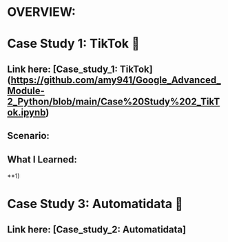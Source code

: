 # OVERVIEW:
# Case Study 1: TikTok 🎵
## Link here: [Case_study_1: TikTok] (https://github.com/amy941/Google_Advanced_Module-2_Python/blob/main/Case%20Study%202_TikTok.ipynb)
## Scenario:
## What I Learned:
**1) 
# Case Study 3: Automatidata 🚕
## Link here: [Case_study_2: Automatidata]
